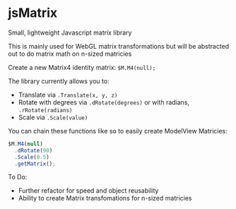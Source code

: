 # jsMatrix
Small, lightweight Javascript matrix library

This is mainly used for WebGL matrix transformations but will be abstracted out to do matrix math on n-sized matricies

Create a new Matrix4 identity matrix: `$M.M4(null);`

The library currently allows you to:
  - Translate via `.Translate(x, y, z)`
  - Rotate with degrees via `.dRotate(degrees)` or with radians, `.rRotate(radians)`
  - Scale via `.Scale(value)`

You can chain these functions like so to easily create ModelView Matricies:
  ```js
  $M.M4(null)
    .dRotate(90)
    .Scale(0.5)
    .getMatrix();
```

To Do:
  - Further refactor for speed and object reusability
  - Ability to create Matrix transfomations for n-sized matricies
